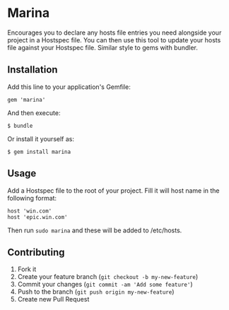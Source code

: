 # Marina

Encourages you to declare any hosts file entries you need alongside your project in a Hostspec file. You can then use this tool to update your hosts file against your Hostspec file. Similar style to gems with bundler.

## Installation

Add this line to your application's Gemfile:

    gem 'marina'

And then execute:

    $ bundle

Or install it yourself as:

    $ gem install marina

## Usage

Add a Hostspec file to the root of your project. Fill it will host name in the
following format:

    host 'win.com'
    host 'epic.win.com'

Then run `sudo marina` and these will be added to /etc/hosts.

## Contributing

1. Fork it
2. Create your feature branch (`git checkout -b my-new-feature`)
3. Commit your changes (`git commit -am 'Add some feature'`)
4. Push to the branch (`git push origin my-new-feature`)
5. Create new Pull Request
